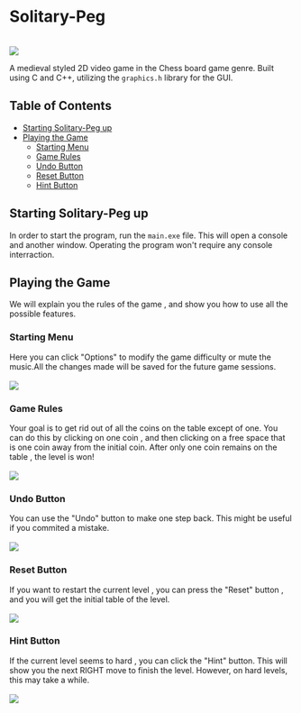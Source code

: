 # Solitary-Peg
</br>
<img src="https://imgur.com/gvKNtCD.png"></img>

A medieval styled 2D video game in the Chess board game genre.
Built using C and C++, utilizing the `graphics.h`  library for the GUI.

## Table of Contents
* [Starting Solitary-Peg up](#starting-Solitary-Peg-up)
* [Playing the Game](#playing-the-game)
  * [Starting Menu](#starting-menu)
  * [Game Rules](#game-rules)
  * [Undo Button](#undo-button)
  * [Reset Button](#reset-button)
  * [Hint Button](#hint-button)
## Starting Solitary-Peg up
In order to start the program, run the `main.exe` file. This will open a console and another window. Operating the program won't require any console interraction.
## Playing the Game
We will explain you the rules of the game , and show you how to use all the possible features.
### Starting Menu<br>
Here you can click "Options" to modify the game difficulty or mute the music.All the changes made will be saved for the future game sessions.
<br><br><img src="https://media.giphy.com/media/kLcCVJbI9t8UjeYiZv/giphy.gif"></img>
### Game Rules<br>
Your goal is to get rid out of all the coins on the table except of one.
You can do this by clicking on one coin , and then clicking on a free space that is one coin away from the initial coin.
After only one coin remains on the table , the level is won!
<br><br><img src="https://media.giphy.com/media/dfNrtXhpdCqz60Zlhq/giphy.gif"></img>
### Undo Button<br>
You can use the "Undo" button to make one step back. This might be useful if you commited a mistake.
<br><br><img src="https://media.giphy.com/media/FwDyhxNIIKdn3dtIxS/giphy.gif"></img>
### Reset Button<br>
If you want to restart the current level , you can press the "Reset" button , and you will get the initial table of the level.
<br><br><img src="https://media.giphy.com/media/LVfxILn48VHA3TU2RK/giphy.gif"></img>
### Hint Button<br>
If the current level seems to hard , you can click the "Hint" button. This will show you the next RIGHT move to finish the level. However, on hard levels, this may take a while.
<br><br><img src="https://media.giphy.com/media/CpJfROez7i7FbOOCSa/giphy.gif"></img>
